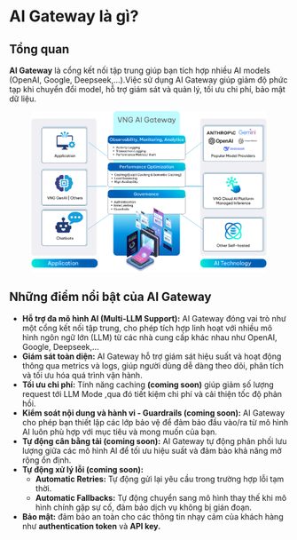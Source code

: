 # AI Gateway là gì?

## Tổng quan

**AI Gateway** là cổng kết nối tập trung giúp bạn tích hợp nhiều AI models (OpenAI, Google, Deepseek,...).Việc sử dụng AI Gateway giúp giảm độ phức tạp khi chuyển đổi model, hỗ trợ giám sát và quản lý, tối ưu chi phí, bảo mật dữ liệu.

<figure><img src="../../.gitbook/assets/image (12) (1).png" alt=""><figcaption></figcaption></figure>

## Những điểm nổi bật của AI Gateway

* **Hỗ trợ đa mô hình AI (Multi-LLM Support):** AI Gateway đóng vai trò như một cổng kết nối tập trung, cho phép tích hợp linh hoạt với nhiều mô hình ngôn ngữ lớn (LLM) từ các nhà cung cấp khác nhau như OpenAI, Google, Deepseek,...
* **Giám sát toàn diện:** AI Gateway hỗ trợ giám sát hiệu suất và hoạt động thông qua metrics và logs, giúp người dùng dễ dàng theo dõi, phân tích và tối ưu hóa quá trình vận hành.
* **Tối ưu chi phí:** Tính năng caching **(coming soon)** giúp giảm số lượng request tới LLM Mode ,qua đó tiết kiệm chi phí và cải thiện tốc độ phản hồi.
* **Kiểm soát nội dung và hành vi - Guardrails (coming soon):** AI Gateway cho phép bạn thiết lập các lớp bảo vệ để đảm bảo đầu vào/ra từ mô hình AI luôn phù hợp với mục tiêu và mong muốn của bạn.
* **Tự động cân bằng tải (coming soon):** AI Gateway tự động phân phối lưu lượng giữa các mô hình AI để tối ưu hiệu suất và đảm bảo khả năng mở rộng ổn định.
* **Tự động xử lý lỗi (coming soon):**&#x20;
  * **Automatic Retries:** Tự động gửi lại yêu cầu trong trường hợp lỗi tạm thời.
  * **Automatic Fallbacks:** Tự động chuyển sang mô hình thay thế khi mô hình chính gặp sự cố, đảm bảo dịch vụ không bị gián đoạn.
* **Bảo mật:** đảm bảo an toàn cho các thông tin nhạy cảm của khách hàng như **authentication token** và **API key.**
